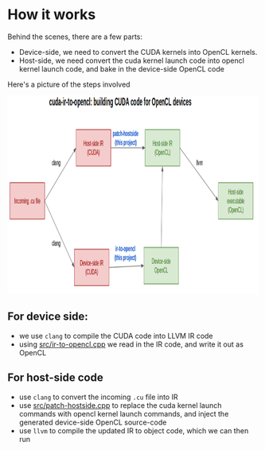 # How it works

Behind the scenes, there are a few parts:
- Device-side, we need to convert the CUDA kernels into OpenCL kernels.
- Host-side, we need convert the cuda kernel launch code into opencl kernel launch code, and bake in the device-side OpenCL code

Here's a picture of the steps involved

<img src="img/cudairtoopenclarchitecture6.png?raw=true" width="900" height="400" />

## For device side:

- we use `clang` to compile the CUDA code into LLVM IR code
- using [src/ir-to-opencl.cpp](https://github.com/hughperkins/cuda-on-cl/tree/master/src/ir-to-opencl.cpp) we read in the IR code, and write it out as OpenCL

## For host-side code

- use `clang` to convert the incoming `.cu` file into IR
- use [src/patch-hostside.cpp](https://github.com/hughperkins/cuda-on-cl/tree/master/src/patch-hostside.cpp) to replace the cuda kernel launch commands with opencl kernel launch commands, and inject the generated device-side OpenCL source-code
- use `llvm` to compile the updated IR to object code, which we can then run
